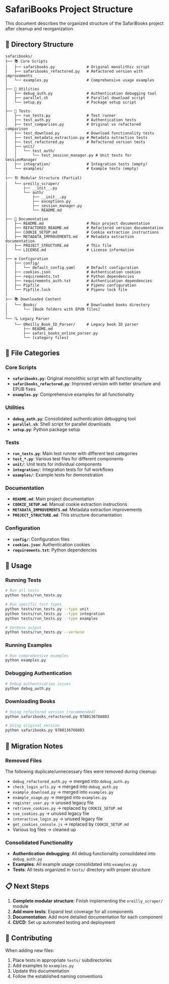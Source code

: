 # SafariBooks Project Structure

This document describes the organized structure of the SafariBooks project after cleanup and reorganization.

## 📁 Directory Structure

```
safaribooks/
├── 📚 Core Scripts
│   ├── safaribooks.py              # Original monolithic script
│   ├── safaribooks_refactored.py   # Refactored version with improvements
│   └── examples.py                 # Comprehensive usage examples
│
├── 🔧 Utilities
│   ├── debug_auth.py               # Authentication debugging tool
│   ├── parallel.sh                 # Parallel download script
│   └── setup.py                    # Package setup script
│
├── 🧪 Tests
│   ├── run_tests.py                # Test runner
│   ├── test_auth.py                # Authentication tests
│   ├── test_comparison.py          # Original vs refactored comparison
│   ├── test_download.py            # Download functionality tests
│   ├── test_metadata_extraction.py # Metadata extraction tests
│   ├── test_refactored.py          # Refactored version tests
│   ├── unit/
│   │   └── test_auth/
│   │       └── test_session_manager.py # Unit tests for SessionManager
│   ├── integration/                # Integration tests (empty)
│   └── examples/                   # Example tests (empty)
│
├── 🏗️ Modular Structure (Partial)
│   └── oreilly_scraper/
│       ├── __init__.py
│       └── auth/
│           ├── __init__.py
│           ├── exceptions.py
│           ├── session_manager.py
│           └── README.md
│
├── 📖 Documentation
│   ├── README.md                   # Main project documentation
│   ├── REFACTORED_README.md        # Refactored version documentation
│   ├── COOKIE_SETUP.md             # Cookie extraction instructions
│   ├── METADATA_IMPROVEMENTS.md    # Metadata extraction documentation
│   ├── PROJECT_STRUCTURE.md        # This file
│   └── LICENSE.md                  # License information
│
├── ⚙️ Configuration
│   ├── config/
│   │   └── default_config.yaml     # Default configuration
│   ├── cookies.json                # Authentication cookies
│   ├── requirements.txt            # Python dependencies
│   ├── requirements_auth.txt       # Authentication dependencies
│   ├── Pipfile                     # Pipenv configuration
│   └── Pipfile.lock                # Pipenv lock file
│
├── 📚 Downloaded Content
│   └── Books/                      # Downloaded books directory
│       └── [Book folders with EPUB files]
│
└── 🔍 Legacy Parser
    └── OReilly_Book_ID_Parser/     # Legacy book ID parser
        ├── README.md
        ├── safari_books_online_parser.py
        └── [category files]
```

## 🎯 File Categories

### Core Scripts
- **`safaribooks.py`**: Original monolithic script with all functionality
- **`safaribooks_refactored.py`**: Improved version with better structure and EPUB fixes
- **`examples.py`**: Comprehensive examples for all functionality

### Utilities
- **`debug_auth.py`**: Consolidated authentication debugging tool
- **`parallel.sh`**: Shell script for parallel downloads
- **`setup.py`**: Python package setup

### Tests
- **`run_tests.py`**: Main test runner with different test categories
- **`test_*.py`**: Various test files for different components
- **`unit/`**: Unit tests for individual components
- **`integration/`**: Integration tests for full workflows
- **`examples/`**: Example tests for demonstration

### Documentation
- **`README.md`**: Main project documentation
- **`COOKIE_SETUP.md`**: Manual cookie extraction instructions
- **`METADATA_IMPROVEMENTS.md`**: Metadata extraction improvements
- **`PROJECT_STRUCTURE.md`**: This structure documentation

### Configuration
- **`config/`**: Configuration files
- **`cookies.json`**: Authentication cookies
- **`requirements.txt`**: Python dependencies

## 🚀 Usage

### Running Tests
```bash
# Run all tests
python tests/run_tests.py

# Run specific test types
python tests/run_tests.py --type unit
python tests/run_tests.py --type integration
python tests/run_tests.py --type examples

# Verbose output
python tests/run_tests.py --verbose
```

### Running Examples
```bash
# Run comprehensive examples
python examples.py
```

### Debugging Authentication
```bash
# Debug authentication issues
python debug_auth.py
```

### Downloading Books
```bash
# Using refactored version (recommended)
python safaribooks_refactored.py 9780136766803

# Using original version
python safaribooks.py 9780136766803
```

## 🔄 Migration Notes

### Removed Files
The following duplicate/unnecessary files were removed during cleanup:
- `debug_refactored_auth.py` → merged into `debug_auth.py`
- `check_login_urls.py` → merged into `debug_auth.py`
- `example_download.py` → merged into `examples.py`
- `example_usage.py` → merged into `examples.py`
- `register_user.py` → unused legacy file
- `retrieve_cookies.py` → replaced by `COOKIE_SETUP.md`
- `sso_cookies.py` → unused legacy file
- `interactive_login.py` → unused legacy file
- `get_cookies_console.js` → replaced by `COOKIE_SETUP.md`
- Various log files → cleaned up

### Consolidated Functionality
- **Authentication debugging**: All debug functionality consolidated into `debug_auth.py`
- **Examples**: All example usage consolidated into `examples.py`
- **Tests**: All tests organized in `tests/` directory with proper structure

## 📋 Next Steps

1. **Complete modular structure**: Finish implementing the `oreilly_scraper/` module
2. **Add more tests**: Expand test coverage for all components
3. **Documentation**: Add more detailed documentation for each component
4. **CI/CD**: Set up automated testing and deployment

## 🤝 Contributing

When adding new files:
1. Place tests in appropriate `tests/` subdirectories
2. Add examples to `examples.py`
3. Update this documentation
4. Follow the established naming conventions
